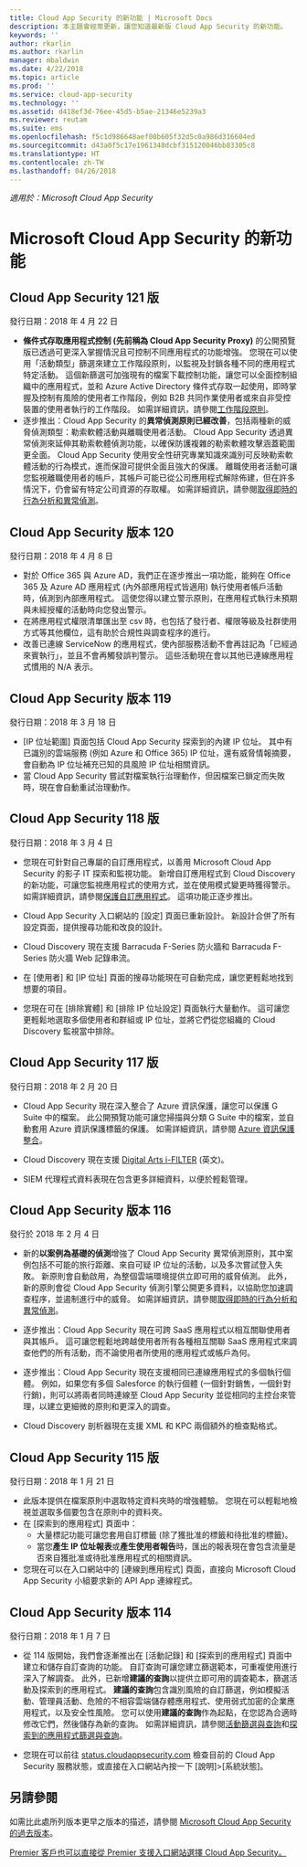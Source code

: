 ```yaml
---
title: Cloud App Security 的新功能 | Microsoft Docs
description: 本主題會經常更新，讓您知道最新版 Cloud App Security 的新功能。
keywords: ''
author: rkarlin
ms.author: rkarlin
manager: mbaldwin
ms.date: 4/22/2018
ms.topic: article
ms.prod: ''
ms.service: cloud-app-security
ms.technology: ''
ms.assetid: d418ef3d-76ee-45d5-b5ae-21346e5239a3
ms.reviewer: reutam
ms.suite: ems
ms.openlocfilehash: f5c1d986648aef00b605f32d5c0a986d316604ed
ms.sourcegitcommit: d43a0f5c17e1961348dcbf315120046bb83305c8
ms.translationtype: HT
ms.contentlocale: zh-TW
ms.lasthandoff: 04/26/2018
---
```

*適用於：Microsoft Cloud App Security*


# <a name="whats-new-with-microsoft-cloud-app-security"></a>Microsoft Cloud App Security 的新功能

## <a name="cloud-app-security-release-121"></a>Cloud App Security 121 版
發行日期：2018 年 4 月 22 日

-   **條件式存取應用程式控制 (先前稱為 Cloud App Security Proxy)** 的公開預覽版已透過可更深入掌握情況且可控制不同應用程式的功能增強。 您現在可以使用「活動類型」篩選來建立工作階段原則，以監視及封鎖各種不同的應用程式特定活動。 這個新篩選可加強現有的檔案下載控制功能，讓您可以全面控制組織中的應用程式，並和 Azure Active Directory 條件式存取一起使用，即時掌握及控制有風險的使用者工作階段，例如 B2B 共同作業使用者或來自非受控裝置的使用者執行的工作階段。 如需詳細資訊，請參閱[工作階段原則](session-policy-aad.md)。
-   逐步推出：Cloud App Security 的**異常偵測原則已經改善**，包括兩種新的威脅偵測類型：勒索軟體活動與離職使用者活動。 Cloud App Security 透過異常偵測來延伸其勒索軟體偵測功能，以確保防護複雜的勒索軟體攻擊涵蓋範圍更全面。 Cloud App Security 使用安全性研究專業知識來識別可反映勒索軟體活動的行為模式，進而保證可提供全面且強大的保護。 離職使用者活動可讓您監視離職使用者的帳戶，其帳戶可能已從公司應用程式解除佈建，但在許多情況下，仍會留有特定公司資源的存取權。 如需詳細資訊，請參閱[取得即時的行為分析和異常偵測](anomaly-detection-policy.md)。


## <a name="cloud-app-security-release-120"></a>Cloud App Security 版本 120
發行日期：2018 年 4 月 8 日

-   對於 Office 365 與 Azure AD，我們正在逐步推出一項功能，能夠在 Office 365 及 Azure AD 應用程式 (內外部應用程式皆適用) 執行使用者帳戶活動時，偵測到內部應用程式。 這使您得以建立警示原則，在應用程式執行未預期與未經授權的活動時向您發出警示。 
-   在將應用程式權限清單匯出至 csv 時，也包括了發行者、權限等級及社群使用方式等其他欄位，這有助於合規性與調查程序的進行。
-   改善已連線 ServiceNow 的應用程式，使內部服務活動不會再註記為「已經過來賓執行」，並且不會再觸發誤判警示。 這些活動現在會以其他已連線應用程式慣用的 N/A 表示。


## <a name="cloud-app-security-release-119"></a>Cloud App Security 版本 119
發行日期：2018 年 3 月 18 日

-   [IP 位址範圍] 頁面包括 Cloud App Security 探索到的內建 IP 位址。 其中有已識別的雲端服務 (例如 Azure 和 Office 365) IP 位址，還有威脅情報摘要，會自動為 IP 位址補充已知的具風險 IP 位址相關資訊。 
-   當 Cloud App Security 嘗試對檔案執行治理動作，但因檔案已鎖定而失敗時，現在會自動重試治理動作。 

## <a name="cloud-app-security-release-118"></a>Cloud App Security 118 版
發行日期：2018 年 3 月 4 日

- 您現在可針對自己專屬的自訂應用程式，以善用 Microsoft Cloud App Security 的影子 IT 探索和監視功能。 新增自訂應用程式到 Cloud Discovery 的新功能，可讓您監視應用程式的使用方式，並在使用模式變更時獲得警示。 如需詳細資訊，請參閱[保護自訂應用程式](cloud-discovery-custom-apps.md)。 這項功能正逐步推出。

- Cloud App Security 入口網站的 [設定] 頁面已重新設計。 新設計合併了所有設定頁面，提供搜尋功能和改良的設計。 

- Cloud Discovery 現在支援 Barracuda F-Series 防火牆和 Barracuda F-Series 防火牆 Web 記錄串流。

- 在 [使用者] 和 [IP 位址] 頁面的搜尋功能現在可自動完成，讓您更輕鬆地找到想要的項目。

- 您現在可在 [排除實體] 和 [排除 IP 位址設定] 頁面執行大量動作。 這可讓您更輕鬆地選取多個使用者和群組或 IP 位址，並將它們從您組織的 Cloud Discovery 監視當中排除。 

## <a name="cloud-app-security-release-117"></a>Cloud App Security 117 版
發行日期：2018 年 2 月 20 日

-   Cloud App Security 現在深入整合了 Azure 資訊保護，讓您可以保護 G Suite 中的檔案。 此公開預覽功能可讓您掃描與分類 G Suite 中的檔案，並自動套用 Azure 資訊保護標籤的保護。 如需詳細資訊，請參閱 [Azure 資訊保護整合](azip-integration.md)。

-   Cloud Discovery 現在支援 [Digital Arts i-FILTER](http://www.daj.jp/en/products/if/) \(英文\)。

-   SIEM 代理程式資料表現在包含更多詳細資料，以便於輕鬆管理。

## <a name="cloud-app-security-release-116"></a>Cloud App Security 版本 116
發行於 2018 年 2 月 4 日
- 新的**以案例為基礎的偵測**增強了 Cloud App Security 異常偵測原則，其中案例包括不可能的旅行距離、來自可疑 IP 位址的活動，以及多次嘗試登入失敗。 新原則會自動啟用，為整個雲端環境提供立即可用的威脅偵測。 此外，新的原則會從 Cloud App Security 偵測引擎公開更多資料，以協助您加速調查程序，並遏制進行中的威脅。 如需詳細資訊，請參閱[取得即時的行為分析和異常偵測](https://docs.microsoft.com/en-us/cloud-app-security/anomaly-detection-policy)。

- 逐步推出：Cloud App Security 現在可跨 SaaS 應用程式以相互關聯使用者與其帳戶。 這可讓您輕鬆地跨越使用者所有各種相互關聯 SaaS 應用程式來調查他們的所有活動，而不論使用者所使用的應用程式或帳戶為何。  

-   逐步推出：Cloud App Security 現在支援相同已連線應用程式的多個執行個體。 例如，如果您有多個 Salesforce 的執行個體 (一個針對銷售，一個針對行銷)，則可以將兩者同時連線至 Cloud App Security 並從相同的主控台來管理，以建立更細微的原則和更深入的調查。 

- Cloud Discovery 剖析器現在支援 XML 和 KPC 兩個額外的檢查點格式。



## <a name="cloud-app-security-release-115"></a>Cloud App Security 115 版
發行日期：2018 年 1 月 21 日

- 此版本提供在檔案原則中選取特定資料夾時的增強體驗。 您現在可以輕鬆地檢視並選取多個要包含在原則中的資料夾。 
- 在 [探索到的應用程式] 頁面中： 
  - 大量標記功能可讓您套用自訂標籤 (除了獲批准的標籤和待批准的標籤)。 
  - 當您**產生 IP 位址報表**或**產生使用者報告**時，匯出的報表現在會包含流量是否來自獲批准或待批准應用程式的相關資訊。 
- 您現在可以在入口網站中的 [連線到應用程式] 頁面，直接向 Microsoft Cloud App Security 小組要求新的 API App 連線程式。 


## <a name="cloud-app-security-release-114"></a>Cloud App Security 版本 114
發行日期：2018 年 1 月 7 日

- 從 114 版開始，我們會逐漸推出在 [活動記錄] 和 [探索到的應用程式] 頁面中建立和儲存自訂查詢的功能。 自訂查詢可讓您建立篩選範本，可重複使用進行深入了解調查。 此外，已新增**建議的查詢**以提供立即可用的調查範本，篩選活動及探索到的應用程式。 **建議的查詢**包含識別風險的自訂篩選，例如模擬活動、管理員活動、危險的不相容雲端儲存體應用程式、使用弱式加密的企業應用程式，以及安全性風險。 您可以使用**建議的查詢**作為起點，在您認為合適時修改它們，然後儲存為新的查詢。 如需詳細資訊，請參閱[活動篩選與查詢](activity-filters-queries.md)和[探索到的應用程式篩選與查詢](discovered-app-queries.md)。
 
- 您現在可以前往 [status.cloudappsecurity.com](https://status.cloudappsecurity.com) 檢查目前的 Cloud App Security 服務狀態，或直接在入口網站內按一下 [說明]>[系統狀態]。 
 


## <a name="see-also"></a>另請參閱  

如需比此處所列版本更早之版本的描述，請參閱 [Microsoft Cloud App Security 的過去版本](release-note-archive.md)。

[Premier 客戶也可以直接從 Premier 支援入口網站選擇 Cloud App Security。](https://premier.microsoft.com/)  
  
  